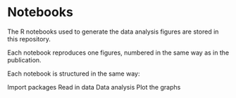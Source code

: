 # Notebooks

The R notebooks used to generate the data analysis figures are stored in this repository.

Each notebook reproduces one figures, numbered in the same way as in the publication.

Each notebook is structured in the same way:

Import packages
Read in data
Data analysis
Plot the graphs
